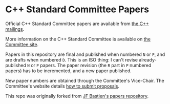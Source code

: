 # C++ Standard Committee Papers

Official C++ Standard Committee papers are available from [the C++ mailings][].

More information on the C++ Standard Committee is available on [the Committee site][].

Papers in this repository are final and published when numbered `N` or `P`, and are drafts when numbered `D`.
This is an ISO thing: I can't revise already-published `N` or `P` papers.
The paper revision (the `R` part in `P` numbered papers) has to be incremented, and a new paper published.

New paper numbers are obtained through the Committee's Vice-Chair. The Committee's website details [how to submit proposals][].

This repo was originally forked from [JF Bastien's papers repository][].

  [the Committee site]: https://isocpp.org/std/the-committee
  [the C++ mailings]: http://open-std.org/jtc1/sc22/wg21/docs/papers/
  [how to submit proposals]: https://isocpp.org/std/submit-a-proposal
  [JF Bastien's papers repository]: https://github.com/jfbastien/papers
